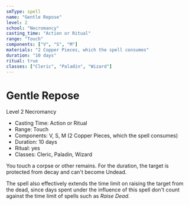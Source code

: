 ```yaml
---
smType: spell
name: "Gentle Repose"
level: 2
school: "Necromancy"
casting_time: "Action or Ritual"
range: "Touch"
components: ["V", "S", "M"]
materials: "2 Copper Pieces, which the spell consumes"
duration: "10 days"
ritual: true
classes: ["Cleric", "Paladin", "Wizard"]
---
```


# Gentle Repose
Level 2 Necromancy

- Casting Time: Action or Ritual
- Range: Touch
- Components: V, S, M (2 Copper Pieces, which the spell consumes)
- Duration: 10 days
- Ritual: yes
- Classes: Cleric, Paladin, Wizard

You touch a corpse or other remains. For the duration, the target is protected from decay and can't become Undead.

The spell also effectively extends the time limit on raising the target from the dead, since days spent under the influence of this spell don't count against the time limit of spells such as *Raise Dead*.
